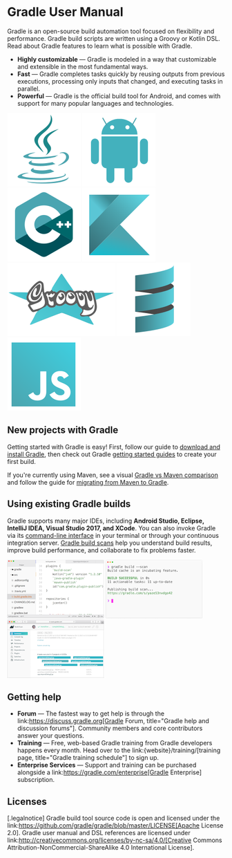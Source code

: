 # Gradle User Manual

Gradle is an open-source build automation tool focused on flexibility and performance. Gradle build scripts are written using a Groovy or Kotlin DSL. Read about Gradle features to learn what is possible with Gradle.


 * **Highly customizable** — Gradle is modeled in a way that customizable and extensible in the most fundamental ways.
 * **Fast** — Gradle completes tasks quickly by reusing outputs from previous executions, processing only inputs that changed, and executing tasks in parallel.
 * **Powerful** — Gradle is the official build tool for Android, and comes with support for many popular languages and technologies.

![](/art/logo-java.svg)
![](/art/logo-android.svg)
![](/art/logo-cpp.svg)
![](/art/logo-kotlin.svg)
![](/art/logo-groovy.svg)
![](/art/logo-scala.svg)
![](/art/logo-javascript.svg)
## New projects with Gradle

Getting started with Gradle is easy!
First, follow our guide to [download and install Gradle](installation.adoc#installing_gradle), then check out Gradle [getting started guides](link:{website}/guides/#getting-started) to create your first build.

If you're currently using Maven, see a visual [Gradle vs Maven comparison](link:{website}/maven-vs-gradle/) and follow the guide for [migrating from Maven to Gradle](link:https://guides.gradle.org/migrating-from-maven/).

## Using existing Gradle builds

Gradle supports many major IDEs, including **Android Studio, Eclipse, IntelliJ IDEA, Visual Studio 2017, and XCode**.
You can also invoke Gradle via its [command-line interface](command_line_interface.adoc#command_line_interface) in your terminal or through your continuous integration server.
[Gradle build scans](link:https://scans.gradle.com/) help you understand build results, improve build performance, and collaborate to fix problems faster.

![](art/gradle_in_ide.png)
![](art/gradle_command_line.png)
![](art/gradle_build_scan.png)

## Getting help

 * **Forum** — The fastest way to get help is through the link:https://discuss.gradle.org[Gradle Forum, title="Gradle help and discussion forums"]. Community members and core contributors answer your questions.
 * **Training** — Free, web-based Gradle training from Gradle developers happens every month. Head over to the link:{website}/training/[training page, title="Gradle training schedule"] to sign up.
 * **Enterprise Services** — Support and training can be purchased alongside a link:https://gradle.com/enterprise[Gradle Enterprise] subscription.

## Licenses

[.legalnotice]
Gradle build tool source code is open and licensed under the link:https://github.com/gradle/gradle/blob/master/LICENSE[Apache License 2.0].
Gradle user manual and DSL references are licensed under link:http://creativecommons.org/licenses/by-nc-sa/4.0/[Creative Commons Attribution-NonCommercial-ShareAlike 4.0 International License].
